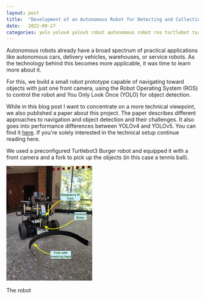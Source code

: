 ```yaml
---
layout: post
title:  "Development of an Autonomous Robot for Detecting and Collecting Objects"
date:   2022-09-27
categories: yolo yolov4 yolov5 robot autonomous robot ros turtlebot turtlebot3 burger object detection
---
```


Autonomous robots already have a broad spectrum of practical applications like autonomous cars, delivery vehicles, warehouses, or service robots. As the technology behind this becomes more applicable, it was time to learn more about it.

For this, we build a small robot prototype capable of navigating toward objects with just one front camera, using the Robot Operating System (ROS) to control the robot and You Only Look Once (YOLO) for object detection.

While in this blog post I want to concentrate on a more technical viewpoint, we also published a paper about this project. The paper describes different approaches to navigation and object detection and their challenges. It also goes into performance differences between YOLOv4 and YOLOv5. You can find it [here](../assets/documents/AMR_Ball-Schubser_Term_Paper_HSMA_2022_v1.pdf). If you're solely interested in the technical setup continue reading here.

We used a preconfigured Turtlebot3 Burger robot and equipped it with a front camera and a fork to pick up the objects (in this case a tennis ball).

<img src="/assets/images/robot/ball-schubser_front_side_new_desc.jpg" height="300"/>

The robot 